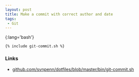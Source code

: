 ```yaml
---
layout: post
title: Make a commit with correct author and date
tags:
 - Git
---
```


{:lang='bash'}
~~~
{% include git-commit.sh %}
~~~

### Links
* [github.com/svnpenn/dotfiles/blob/master/bin/git-commit.sh][g]

[g]:http://github.com/svnpenn/dotfiles/blob/master/bin/git-commit.sh